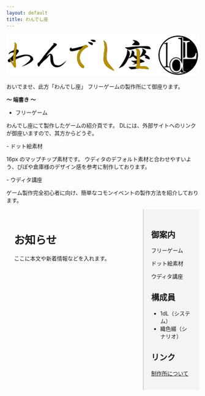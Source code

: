 ```yaml
---
layout: default
title: わんでし座
---
```


![わんでし座ロゴ](asset/img/1dLza_b1.png)

おいでませ、此方「わんでし座」
フリーゲームの製作所にて御座ります。

**～ 端書き ～**
- フリーゲーム
<p>わんでし座にて製作したゲームの紹介頁です。
DLには、外部サイトへのリンクが御座いますので、其方からどうぞ。</p>
- ドット絵素材
<p>16px のマップチップ素材です。
ウディタのデフォルト素材と合わせやすいよう、ぴぽや倉庫様のデザイン感を参考に制作しております。</p>
- ウディタ講座
<p>ゲーム製作完全初心者に向け、簡単なコモンイベントの製作方法を紹介しております。</p>

<div style="display:flex;">
  <!-- 左カラム（本文） -->
  <div style="flex:3; padding:20px;">
    <h1>お知らせ</h1>
    <p>ここに本文や新着情報などを入れます。</p>
  </div>

  <!-- 右カラム（サイドバー） -->
  <div style="flex:1; padding:20px; background:#f4f4f4; border-left:2px solid #ccc;">
    <h2>御案内</h2>
    <p>フリーゲーム</p>
    <p>ドット絵素材</p>
    <p>ウディタ講座</p>

 <h2>構成員</h2>
    <ul>
      <li>1dL（システム）</li>
      <li>織色綴（シナリオ）</li>
    </ul>

<h2>リンク</h2>
    <p><a href="about.html">制作所について</a></p>
  </div>
</div>
